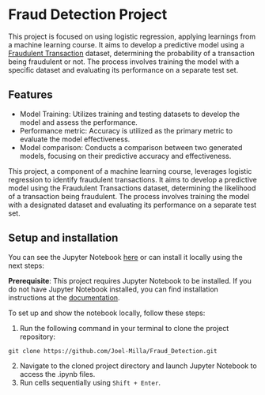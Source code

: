 # Fraud Detection Project

This project is focused on using logistic regression, applying learnings from a machine learning course. It aims to develop a predictive model using a [Fraudulent Transaction](https://www.kaggle.com/datasets/ealaxi/paysim1) dataset, determining the probability of a transaction being fraudulent or not. The process involves training the model with a specific dataset and evaluating its performance on a separate test set.

## Features

- Model Training: Utilizes training and testing datasets to develop the model and assess the performance.
- Performance metric: Accuracy is utilized as the primary metric to evaluate the model effectiveness.
- Model comparison: Conducts a comparison between two generated models, focusing on their predictive accuracy and effectiveness.

This project, a component of a machine learning course, leverages logistic regression to identify fraudulent transactions. It aims to develop a predictive model using the Fraudulent Transactions dataset, determining the likelihood of a transaction being fraudulent. The process involves training the model with a designated dataset and evaluating its performance on a separate test set.

## Setup and installation
You can see the Jupyter Notebook [here](Fraud%20Detection.ipynb) or can install it locally using the next steps:

**Prerequisite**: This project requires Jupyter Notebook to be installed. If you do not have Jupyter Notebook installed, you can find installation instructions at the [documentation](https://jupyter.org).

To set up and show the notebook locally, follow these steps:
1. Run the following command in your terminal to clone the project repository:
```shell
git clone https://github.com/Joel-Milla/Fraud_Detection.git
```
2. Navigate to the cloned project directory and launch Jupyter Notebook to access the .ipynb files.
3. Run cells sequentially using `Shift + Enter`.
